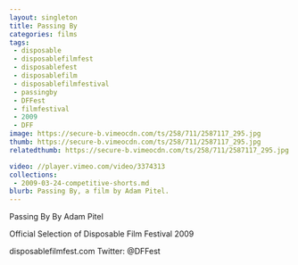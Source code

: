 ```yaml
---
layout: singleton
title: Passing By
categories: films
tags:
 - disposable
 - disposablefilmfest
 - disposablefest
 - disposablefilm
 - disposablefilmfestival
 - passingby
 - DFFest
 - filmfestival
 - 2009
 - DFF
image: https://secure-b.vimeocdn.com/ts/258/711/2587117_295.jpg
thumb: https://secure-b.vimeocdn.com/ts/258/711/2587117_295.jpg
relatedthumb: https://secure-b.vimeocdn.com/ts/258/711/2587117_295.jpg

video: //player.vimeo.com/video/3374313
collections:
 - 2009-03-24-competitive-shorts.md
blurb: Passing By, a film by Adam Pitel.
---
```


Passing By
By Adam Pitel

Official Selection of Disposable Film Festival 2009

disposablefilmfest.com
Twitter: @DFFest